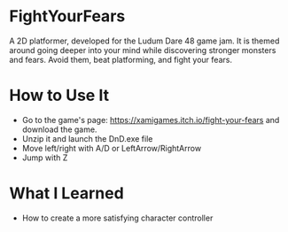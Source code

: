 # FightYourFears

A 2D platformer, developed for the Ludum Dare 48 game jam. It is themed around going deeper into your mind while discovering stronger monsters and fears. Avoid them, beat platforming, and fight your fears.

# How to Use It

- Go to the game's page: <https://xamigames.itch.io/fight-your-fears> and download the game.
- Unzip it and launch the DnD.exe file
- Move left/right with A/D or LeftArrow/RightArrow
- Jump with Z

# What I Learned

- How to create a more satisfying character controller
